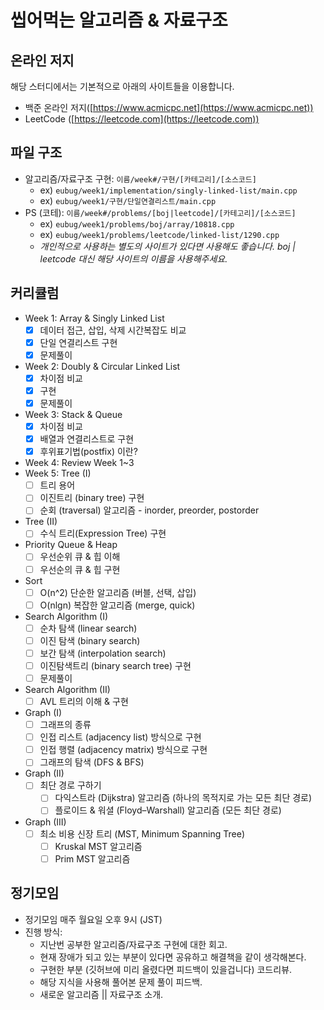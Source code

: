 # 씹어먹는 알고리즘 & 자료구조

## 온라인 저지
해당 스터디에서는 기본적으로 아래의 사이트들을 이용합니다.

- 백준 온라인 저지([https://www.acmicpc.net](https://www.acmicpc.net))
- LeetCode ([https://leetcode.com](https://leetcode.com))

## 파일 구조
- 알고리즘/자료구조 구현: `이름/week#/구현/[카테고리]/[소스코드]`
  - ex) `eubug/week1/implementation/singly-linked-list/main.cpp`
  - ex) `eubug/week1/구현/단일연결리스트/main.cpp`
- PS (코테): `이름/week#/problems/[boj|leetcode]/[카테고리]/[소스코드]`
  - ex) `eubug/week1/problems/boj/array/10818.cpp`
  - ex) `eubug/week1/problems/leetcode/linked-list/1290.cpp`
  - *개인적으로 사용하는 별도의 사이트가 있다면 사용해도 좋습니다.
    boj | leetcode 대신 해당 사이트의 이름을 사용해주세요.*

## 커리큘럼
- Week 1: Array & Singly Linked List
	- [x] 데이터 접근, 삽입, 삭제 시간복잡도 비교 
	- [x] 단일 연결리스트 구현
  - [x] 문제풀이
- Week 2: Doubly & Circular Linked List
	- [x] 차이점 비교
  - [x] 구현
  - [x] 문제풀이
- Week 3: Stack & Queue
  - [x] 차이점 비교
  - [x] 배열과 연결리스트로 구현
  - [x] 후위표기법(postfix) 이란?
- Week 4: Review Week 1~3
- Week 5: Tree (I)
	- [ ] 트리 용어
	- [ ] 이진트리 (binary tree) 구현
	- [ ] 순회 (traversal) 알고리즘 - inorder, preorder, postorder
- Tree (II)
  - [ ] 수식 트리(Expression Tree) 구현
- Priority Queue & Heap
	- [ ] 우선순위 큐 & 힙 이해  
	- [ ] 우선순의 큐 & 힙 구현
- Sort
	- [ ] O(n^2) 단순한 알고리즘 (버블, 선택, 삽입)
	- [ ] O(nlgn) 복잡한 알고리즘 (merge, quick)
- Search Algorithm (I)
	- [ ] 순차 탐색 (linear search)
	- [ ] 이진 탐색 (binary search)
	- [ ] 보간 탐색 (interpolation search)
	- [ ] 이진탐색트리 (binary search tree) 구현
  - [ ] 문제풀이
- Search Algorithm (II)
	- [ ] AVL 트리의 이해 & 구현
- Graph (I)
	- [ ] 그래프의 종류
	- [ ] 인접 리스트 (adjacency list) 방식으로 구현
	- [ ] 인접 행렬 (adjacency matrix) 방식으로 구현
	- [ ] 그래프의 탐색 (DFS & BFS)
- Graph (II) 
	- [ ] 최단 경로 구하기
		- [ ] 다익스트라 (Dijkstra) 알고리즘 (하나의 목적지로 가는 모든 최단 경로)
		- [ ] 플로이드 & 워셜 (Floyd–Warshall) 알고리즘 (모든 최단 경로)
- Graph (III) 
	- [ ] 최소 비용 신장 트리 (MST, Minimum Spanning Tree)
		- [ ] Kruskal MST 알고리즘
		- [ ] Prim MST 알고리즘

## 정기모임
- 정기모임 매주 월요일 오후 9시 (JST)
- 진행 방식:
  + 지난번 공부한 알고리즘/자료구조 구현에 대한 회고.
  + 현재 장애가 되고 있는 부분이 있다면 공유하고 해결책을 같이 생각해본다.
  + 구현한 부분 (깃허브에 미리 올렸다면 피드백이 있을겁니다) 코드리뷰.
  + 해당 지식을 사용해 풀어본 문제 풀이 피드백.
  + 새로운 알고리즘 || 자료구조 소개.
